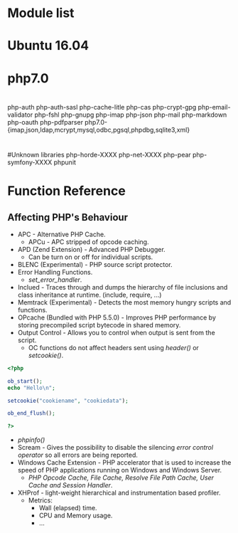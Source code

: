# Module list
# Ubuntu 16.04
# php7.0
#
php-auth
php-auth-sasl
php-cache-litle
php-cas
php-crypt-gpg
php-email-validator
php-fshl
php-gnupg
php-imap
php-json
php-mail
php-markdown
php-oauth
php-pdfparser
php7.0-{imap,json,ldap,mcrypt,mysql,odbc,pgsql,phpdbg,sqlite3,xml}
#
#Unknown libraries
php-horde-XXXX
php-net-XXXX
php-pear
php-symfony-XXXX
phpunit

# Function Reference

## Affecting PHP's Behaviour
* APC - Alternative PHP Cache.
    * APCu - APC stripped of opcode caching.
* APD (Zend Extension) - Advanced PHP Debugger.
    * Can be turn on or off for individual scripts.
* BLENC (Experimental) - PHP source script protector.
* Error Handling Functions.
    * *set_error_handler*.
* Inclued - Traces through and dumps the hierarchy of file inclusions and class inheritance at runtime. (include, require, ...)
* Memtrack (Experimental) - Detects the most memory hungry scripts and functions.
* OPcache (Bundled with PHP 5.5.0) - Improves PHP performance by storing precompiled script bytecode in shared memory.
* Output Control - Allows you to control when output is sent from the script.
    * OC functions do not affect headers sent using *header()* or *setcookie()*.
```php
<?php

ob_start();
echo "Hello\n";

setcookie("cookiename", "cookiedata");

ob_end_flush();

?>
```
* *phpinfo()*
* Scream - Gives the possibility to disable the silencing *error control operator* so all errors are being reported.
* Windows Cache Extension - PHP accelerator that is used to increase the speed of PHP applications running on Windows and Windows Server.
    * *PHP Opcode Cache, File Cache, Resolve File Path Cache, User Cache and Session Handler*.
* XHProf - light-weight hierarchical and instrumentation based profiler.
    * Metrics:
        * Wall (elapsed) time.
        * CPU and Memory usage.
        * ...

